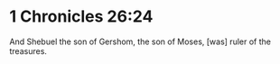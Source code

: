 # 1 Chronicles 26:24

And Shebuel the son of Gershom, the son of Moses, [was] ruler of the treasures.